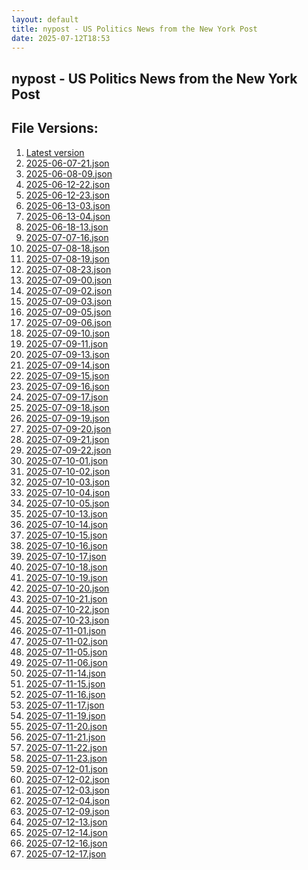 ```yaml
---
layout: default
title: nypost - US Politics News from the New York Post
date: 2025-07-12T18:53
---
```


## nypost - US Politics News from the New York Post

<div id="data-chart"></div>
<div id="data-table"></div>
<script>
document.addEventListener('DOMContentLoaded', function(){
  document.getElementById('data-table').textContent = 'This source isn't supported for tables yet.';
});
</script>

## File Versions:
1. [Latest version](./latest.json)
2. [2025-06-07-21.json](./2025-06-07-21.json)
3. [2025-06-08-09.json](./2025-06-08-09.json)
4. [2025-06-12-22.json](./2025-06-12-22.json)
5. [2025-06-12-23.json](./2025-06-12-23.json)
6. [2025-06-13-03.json](./2025-06-13-03.json)
7. [2025-06-13-04.json](./2025-06-13-04.json)
8. [2025-06-18-13.json](./2025-06-18-13.json)
9. [2025-07-07-16.json](./2025-07-07-16.json)
10. [2025-07-08-18.json](./2025-07-08-18.json)
11. [2025-07-08-19.json](./2025-07-08-19.json)
12. [2025-07-08-23.json](./2025-07-08-23.json)
13. [2025-07-09-00.json](./2025-07-09-00.json)
14. [2025-07-09-02.json](./2025-07-09-02.json)
15. [2025-07-09-03.json](./2025-07-09-03.json)
16. [2025-07-09-05.json](./2025-07-09-05.json)
17. [2025-07-09-06.json](./2025-07-09-06.json)
18. [2025-07-09-10.json](./2025-07-09-10.json)
19. [2025-07-09-11.json](./2025-07-09-11.json)
20. [2025-07-09-13.json](./2025-07-09-13.json)
21. [2025-07-09-14.json](./2025-07-09-14.json)
22. [2025-07-09-15.json](./2025-07-09-15.json)
23. [2025-07-09-16.json](./2025-07-09-16.json)
24. [2025-07-09-17.json](./2025-07-09-17.json)
25. [2025-07-09-18.json](./2025-07-09-18.json)
26. [2025-07-09-19.json](./2025-07-09-19.json)
27. [2025-07-09-20.json](./2025-07-09-20.json)
28. [2025-07-09-21.json](./2025-07-09-21.json)
29. [2025-07-09-22.json](./2025-07-09-22.json)
30. [2025-07-10-01.json](./2025-07-10-01.json)
31. [2025-07-10-02.json](./2025-07-10-02.json)
32. [2025-07-10-03.json](./2025-07-10-03.json)
33. [2025-07-10-04.json](./2025-07-10-04.json)
34. [2025-07-10-05.json](./2025-07-10-05.json)
35. [2025-07-10-13.json](./2025-07-10-13.json)
36. [2025-07-10-14.json](./2025-07-10-14.json)
37. [2025-07-10-15.json](./2025-07-10-15.json)
38. [2025-07-10-16.json](./2025-07-10-16.json)
39. [2025-07-10-17.json](./2025-07-10-17.json)
40. [2025-07-10-18.json](./2025-07-10-18.json)
41. [2025-07-10-19.json](./2025-07-10-19.json)
42. [2025-07-10-20.json](./2025-07-10-20.json)
43. [2025-07-10-21.json](./2025-07-10-21.json)
44. [2025-07-10-22.json](./2025-07-10-22.json)
45. [2025-07-10-23.json](./2025-07-10-23.json)
46. [2025-07-11-01.json](./2025-07-11-01.json)
47. [2025-07-11-02.json](./2025-07-11-02.json)
48. [2025-07-11-05.json](./2025-07-11-05.json)
49. [2025-07-11-06.json](./2025-07-11-06.json)
50. [2025-07-11-14.json](./2025-07-11-14.json)
51. [2025-07-11-15.json](./2025-07-11-15.json)
52. [2025-07-11-16.json](./2025-07-11-16.json)
53. [2025-07-11-17.json](./2025-07-11-17.json)
54. [2025-07-11-19.json](./2025-07-11-19.json)
55. [2025-07-11-20.json](./2025-07-11-20.json)
56. [2025-07-11-21.json](./2025-07-11-21.json)
57. [2025-07-11-22.json](./2025-07-11-22.json)
58. [2025-07-11-23.json](./2025-07-11-23.json)
59. [2025-07-12-01.json](./2025-07-12-01.json)
60. [2025-07-12-02.json](./2025-07-12-02.json)
61. [2025-07-12-03.json](./2025-07-12-03.json)
62. [2025-07-12-04.json](./2025-07-12-04.json)
63. [2025-07-12-09.json](./2025-07-12-09.json)
64. [2025-07-12-13.json](./2025-07-12-13.json)
65. [2025-07-12-14.json](./2025-07-12-14.json)
66. [2025-07-12-16.json](./2025-07-12-16.json)
67. [2025-07-12-17.json](./2025-07-12-17.json)
